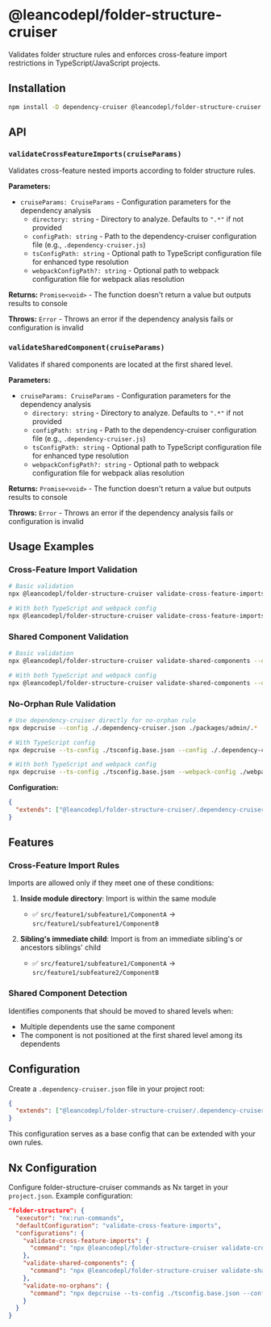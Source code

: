 # @leancodepl/folder-structure-cruiser

Validates folder structure rules and enforces cross-feature import restrictions in TypeScript/JavaScript projects.

## Installation

```sh
npm install -D dependency-cruiser @leancodepl/folder-structure-cruiser
```

## API

### `validateCrossFeatureImports(cruiseParams)`

Validates cross-feature nested imports according to folder structure rules.

**Parameters:**

- `cruiseParams: CruiseParams` - Configuration parameters for the dependency analysis
  - `directory: string` - Directory to analyze. Defaults to `".*"` if not provided
  - `configPath: string` - Path to the dependency-cruiser configuration file (e.g., `.dependency-cruiser.js`)
  - `tsConfigPath: string` - Optional path to TypeScript configuration file for enhanced type resolution
  - `webpackConfigPath?: string` - Optional path to webpack configuration file for webpack alias resolution

**Returns:** `Promise<void>` - The function doesn't return a value but outputs results to console

**Throws:** `Error` - Throws an error if the dependency analysis fails or configuration is invalid

### `validateSharedComponent(cruiseParams)`

Validates if shared components are located at the first shared level.

**Parameters:**

- `cruiseParams: CruiseParams` - Configuration parameters for the dependency analysis
  - `directory: string` - Directory to analyze. Defaults to `".*"` if not provided
  - `configPath: string` - Path to the dependency-cruiser configuration file (e.g., `.dependency-cruiser.js`)
  - `tsConfigPath: string` - Optional path to TypeScript configuration file for enhanced type resolution
  - `webpackConfigPath?: string` - Optional path to webpack configuration file for webpack alias resolution

**Returns:** `Promise<void>` - The function doesn't return a value but outputs results to console

**Throws:** `Error` - Throws an error if the dependency analysis fails or configuration is invalid

## Usage Examples

### Cross-Feature Import Validation

```sh
# Basic validation
npx @leancodepl/folder-structure-cruiser validate-cross-feature-imports --directory "packages/admin" --config "./.dependency-cruiser.json"

# With both TypeScript and webpack config
npx @leancodepl/folder-structure-cruiser validate-cross-feature-imports --directory "packages/admin" --config "./.dependency-cruiser.json" --tsConfig "./tsconfig.base.json" --webpackConfig "./webpack.config.js"
```

### Shared Component Validation

```sh
# Basic validation
npx @leancodepl/folder-structure-cruiser validate-shared-components --directory "packages/admin" --config "./.dependency-cruiser.json"

# With both TypeScript and webpack config
npx @leancodepl/folder-structure-cruiser validate-shared-components --directory "packages/admin" --config "./.dependency-cruiser.json" --tsConfig "./tsconfig.base.json" --webpackConfig "./webpack.config.js"
```

### No-Orphan Rule Validation

```sh
# Use dependency-cruiser directly for no-orphan rule
npx depcruise --config ./.dependency-cruiser.json ./packages/admin/.*

# With TypeScript config
npx depcruise --ts-config ./tsconfig.base.json --config ./.dependency-cruiser.json ./packages/admin/.*

# With both TypeScript and webpack config
npx depcruise --ts-config ./tsconfig.base.json --webpack-config ./webpack.config.js --config ./.dependency-cruiser.json ./packages/admin/.*
```

**Configuration:**

```json
{
  "extends": ["@leancodepl/folder-structure-cruiser/.dependency-cruiser.json"]
}
```

## Features

### Cross-Feature Import Rules

Imports are allowed only if they meet one of these conditions:

1. **Inside module directory**: Import is within the same module
   - ✅ `src/feature1/subfeature1/ComponentA` → `src/feature1/subfeature1/ComponentB`

2. **Sibling's immediate child**: Import is from an immediate sibling's or ancestors siblings' child
   - ✅ `src/feature1/subfeature1/ComponentA` → `src/feature1/subfeature2/ComponentB`

### Shared Component Detection

Identifies components that should be moved to shared levels when:

- Multiple dependents use the same component
- The component is not positioned at the first shared level among its dependents

## Configuration

Create a `.dependency-cruiser.json` file in your project root:

```json
{
  "extends": ["@leancodepl/folder-structure-cruiser/.dependency-cruiser.json"]
}
```

This configuration serves as a base config that can be extended with your own rules.

## Nx Configuration

Configure folder-structure-cruiser commands as Nx target in your `project.json`. Example configuration:

```json
"folder-structure": {
  "executor": "nx:run-commands",
  "defaultConfiguration": "validate-cross-feature-imports",
  "configurations": {
    "validate-cross-feature-imports": {
      "command": "npx @leancodepl/folder-structure-cruiser validate-cross-feature-imports --config ./.dependency-cruiser.json --ts-config ./tsconfig.base.json --directory '{projectRoot}'"
    },
    "validate-shared-components": {
      "command": "npx @leancodepl/folder-structure-cruiser validate-shared-components --config ./.dependency-cruiser.json --ts-config ./tsconfig.base.json --directory '{projectRoot}'"
    },
    "validate-no-orphans": {
      "command": "npx depcruise --ts-config ./tsconfig.base.json --config ./.dependency-cruiser.json '{projectRoot}/.*'"
    }
  }
}
```
